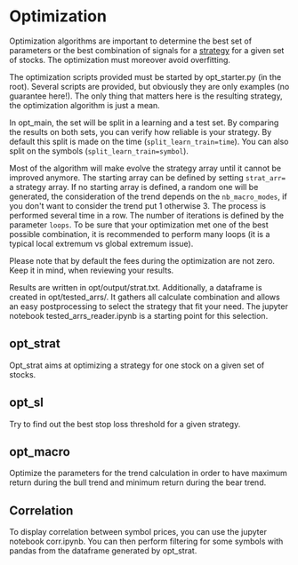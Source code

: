 # Optimization
Optimization algorithms are important to determine the best set of parameters or the best combination of signals for a [strategy](https://github.com/psemdel/py-trading-bot/blob/main/docs/strategies.md) for a given set of stocks. The optimization must moreover avoid overfitting.

The optimization scripts provided must be started by opt_starter.py (in the root). Several scripts are provided, but obviously they are only examples (no guarantee here!). The only thing that matters here is the resulting strategy, the optimization algorithm is just a mean.

In opt_main, the set will be split in a learning and a test set. By comparing the results on both sets, you can verify how reliable is your strategy. By default this split is made on the time (`split_learn_train=time`). You can also split on the symbols (`split_learn_train=symbol`).

Most of the algorithm will make evolve the strategy array until it cannot be improved anymore. The starting array can be defined by setting `strat_arr=` a strategy array. If no starting array is defined, a random one will be generated, the consideration of the trend depends on the `nb_macro_modes`, if you don't want to consider the trend put 1 otherwise 3. The process is performed several time in a row. The number of iterations is defined by the parameter `loops`. To be sure that your optimization met one of the best possible combination, it is recommended to perform many loops (it is a typical local extremum vs global extremum issue). 

Please note that by default the fees during the optimization are not zero. Keep it in mind, when reviewing your results.

Results are written in opt/output/strat.txt. Additionally, a dataframe is created in opt/tested_arrs/. It gathers all calculate combination and allows an easy postprocessing to select the strategy that fit your need. The jupyter notebook tested_arrs_reader.ipynb is a starting point for this selection.

## opt_strat
Opt_strat aims at optimizing a strategy for one stock on a given set of stocks.

## opt_sl
Try to find out the best stop loss threshold for a given strategy.

## opt_macro
Optimize the parameters for the trend calculation in order to have maximum return during the bull trend and minimum return during the bear trend.

## Correlation
To display correlation between symbol prices, you can use the jupyter notebook corr.ipynb. You can then perform filtering for some symbols with pandas from the dataframe generated by opt_strat.
